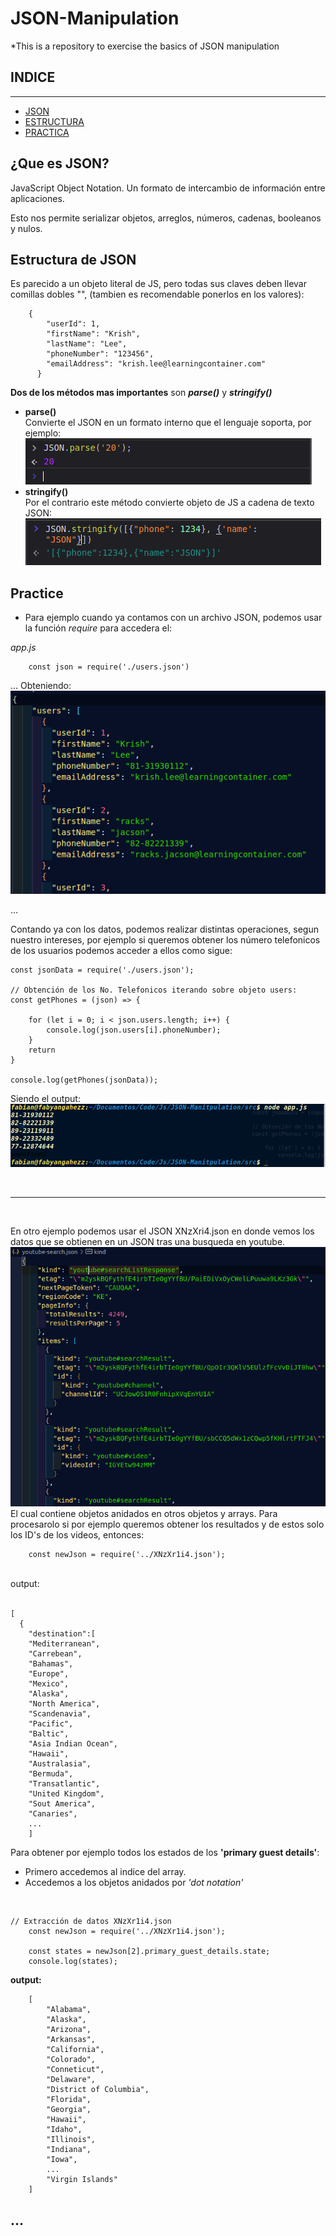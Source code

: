 # JSON-Manipulation
*This is a repository to exercise the basics of JSON manipulation

## INDICE
---
* [JSON](#introduction)
* [ESTRUCTURA](#estrucura)
* [PRACTICA](#practica)

## ¿Que es JSON? <a name='introduction'></a>
JavaScript Object Notation. Un formato de intercambio de información entre aplicaciones.

Esto nos permite serializar objetos, arreglos, números, cadenas, booleanos y nulos.

## Estructura de JSON <a name='estructura'></a>
Es parecido a un objeto literal de JS, pero todas sus claves deben llevar comillas dobles "", (tambien es recomendable ponerlos en los valores):
```
    {
        "userId": 1,
        "firstName": "Krish",
        "lastName": "Lee",
        "phoneNumber": "123456",
        "emailAddress": "krish.lee@learningcontainer.com"
      }
```

**Dos de los métodos mas importantes** son ***parse()*** y ***stringify()***
* **parse()**
    <br>Convierte el JSON en un formato interno que el lenguaje soporta, por ejemplo:
    ![](./images/parseo.png)
* **stringify()**
<br>Por el contrario este método convierte objeto de JS a cadena de texto JSON:
![](./images/stringify.png)



## Practice <a name='practica'> </a> 
* Para ejemplo cuando ya contamos con un archivo JSON, podemos usar la función *require* para accedera el:

*app.js*
```
    const json = require('./users.json')
```
... 
Obteniendo:
<kbd>![](./images/json.png)<kbd>

...

Contando ya con los datos, podemos realizar distintas operaciones, segun nuestro intereses, por ejemplo si queremos obtener los número telefonicos de los usuarios podemos acceder a ellos como sigue:
```
const jsonData = require('./users.json');

// Obtención de los No. Telefonicos iterando sobre objeto users:
const getPhones = (json) => {

    for (let i = 0; i < json.users.length; i++) {
        console.log(json.users[i].phoneNumber);
    }
    return
}

console.log(getPhones(jsonData));

```

Siendo el output:
![](./images/output.png)

<br>

---
<br>

En otro ejemplo podemos usar el JSON XNzXri4.json en donde vemos los datos que se obtienen en un JSON tras una busqueda en youtube.<br>
![](./images/2.png)
El cual contiene objetos anidados en otros objetos y arrays.
Para procesarolo si por ejemplo queremos obtener los resultados y de estos solo los ID's de los videos, entonces:


```
    const newJson = require('../XNzXr1i4.json');
```
<br>
    output:
<br><br>

```
[
  {
    "destination":[
    "Mediterranean",
    "Carrebean",
    "Bahamas",
    "Europe",
    "Mexico",
    "Alaska",
    "North America",
    "Scandenavia",
    "Pacific",
    "Baltic",
    "Asia Indian Ocean",
    "Hawaii",
    "Australasia",
    "Bermuda",
    "Transatlantic",
    "United Kingdom",
    "Sout America",
    "Canaries",
    ...
    ]
```

Para obtener por ejemplo todos los estados de los **'primary guest details'**:

* Primero accedemos al indice del array.
* Accedemos a los objetos anidados por *'dot notation'* 
  
<br>

```
// Extracción de datos XNzXr1i4.json
    const newJson = require('../XNzXr1i4.json');

    const states = newJson[2].primary_guest_details.state;
    console.log(states);
```
**output:**
```
    [
        "Alabama",
        "Alaska",
        "Arizona",
        "Arkansas",
        "California",
        "Colorado",
        "Conneticut",
        "Delaware",
        "District of Columbia",
        "Florida",
        "Georgia",
        "Hawaii",
        "Idaho",
        "Illinois",
        "Indiana",
        "Iowa",
        ...
        "Virgin Islands"
    ]
```
...
---